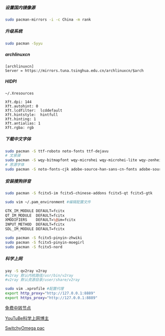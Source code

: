 ##### 设置国内镜像源

```bash
sudo pacman-mirrors -i -c China -m rank
```

##### 升级系统

```bash
sudo pacman -Syyu
```

##### archlinuxcn
```
[archlinuxcn]
Server = https://mirrors.tuna.tsinghua.edu.cn/archlinuxcn/$arch
```
##### HIDPI
```
~/.Xresources

Xft.dpi: 144
Xft.autohint: 0
Xft.lcdfilter:  lcddefault
Xft.hintstyle:  hintfull
Xft.hinting: 1
Xft.antialias: 1
Xft.rgba: rgb
```

##### 下载中文字体

```bash
sudo pacman -S ttf-roboto noto-fonts ttf-dejavu
# 文泉驿
sudo pacman -S wqy-bitmapfont wqy-microhei wqy-microhei-lite wqy-zenhei
# 思源字体
sudo pacman -S noto-fonts-cjk adobe-source-han-sans-cn-fonts adobe-source-han-serif-cn-fonts
```

##### 安装搜狗拼音

```bash
sudo pacman -S fcitx5-im fcitx5-chinese-addons fcitx5-qt fcitx5-gtk

sudo vim ~/.pam_environment	#编辑配置文件

GTK_IM_MODULE DEFAULT=fcitx
QT_IM_MODULE  DEFAULT=fcitx
XMODIFIERS    DEFAULT=\@im=fcitx
INPUT_METHOD  DEFAULT=fcitx
SDL_IM_MODULE DEFAULT=fcitx

sudo pacman -S fcitx5-pinyin-zhwiki
sudo pacman -S fcitx5-pinyin-moegirl
sudo pacman -S fcitx5-nord
```



##### 科学上网

```bash
yay -S qv2ray v2ray 
#v2ray 默认内核路径/usr/bin/v2ray
#v2ray 默认资源目录/user/share/v2ray

sudo vim .xprofile #配置代理
export http_proxy="http://127.0.0.1:8889"
export https_proxy="http://127.0.0.1:8889" 

```

[免费中转节点](https://github.com/Alvin9999/new-pac/wiki/v2ray%E5%85%8D%E8%B4%B9%E8%B4%A6%E5%8F%B7)

[YouTuBe科学上网博主](https://www.youtube.com/channel/UCEBoI_hmSUNjRU4O86Y6TJg)

[SwitchyOmega pac](https://raw.githubusercontent.com/gfwlist/gfwlist/master/gfwlist.txt)


